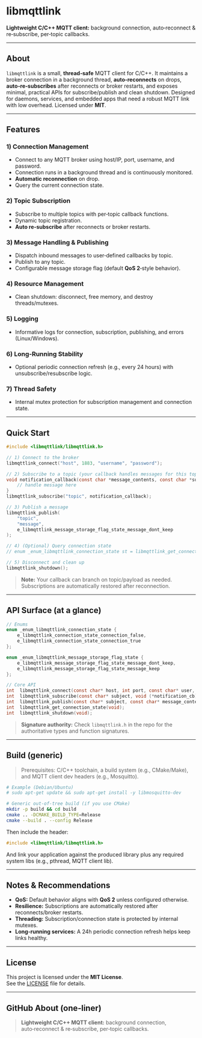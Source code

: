 # libmqttlink

**Lightweight C/C++ MQTT client:** background connection, auto‑reconnect & re‑subscribe, per‑topic callbacks.

---

## About

`libmqttlink` is a small, **thread‑safe** MQTT client for C/C++. It maintains a broker connection in a background thread, **auto‑reconnects** on drops, **auto‑re‑subscribes** after reconnects or broker restarts, and exposes minimal, practical APIs for subscribe/publish and clean shutdown. Designed for daemons, services, and embedded apps that need a robust MQTT link with low overhead. Licensed under **MIT**.

---

## Features

### 1) Connection Management
- Connect to any MQTT broker using host/IP, port, username, and password.
- Connection runs in a background thread and is continuously monitored.
- **Automatic reconnection** on drop.
- Query the current connection state.

### 2) Topic Subscription
- Subscribe to multiple topics with per‑topic callback functions.
- Dynamic topic registration.
- **Auto re‑subscribe** after reconnects or broker restarts.

### 3) Message Handling & Publishing
- Dispatch inbound messages to user‑defined callbacks by topic.
- Publish to any topic.
- Configurable message storage flag (default **QoS 2**‑style behavior).

### 4) Resource Management
- Clean shutdown: disconnect, free memory, and destroy threads/mutexes.

### 5) Logging
- Informative logs for connection, subscription, publishing, and errors (Linux/Windows).

### 6) Long‑Running Stability
- Optional periodic connection refresh (e.g., every 24 hours) with unsubscribe/resubscribe logic.

### 7) Thread Safety
- Internal mutex protection for subscription management and connection state.

---

## Quick Start

```c
#include <libmqttlink/libmqttlink.h>

// 1) Connect to the broker
libmqttlink_connect("host", 1883, "username", "password");

// 2) Subscribe to a topic (your callback handles messages for this topic)
void notification_callback(const char *message_contents, const char *subject) {
    // handle message here
}
libmqttlink_subscribe("topic", notification_callback);

// 3) Publish a message
libmqttlink_publish(
    "topic",
    "message",
    e_libmqttlink_message_storage_flag_state_message_dont_keep
);

// 4) (Optional) Query connection state
// enum _enum_libmqttlink_connection_state st = libmqttlink_get_connection_state();

// 5) Disconnect and clean up
libmqttlink_shutdown();
```

> **Note:** Your callback can branch on topic/payload as needed. Subscriptions are automatically restored after reconnection.

---

## API Surface (at a glance)

```c
// Enums
enum _enum_libmqttlink_connection_state {
    e_libmqttlink_connection_state_connection_false,
    e_libmqttlink_connection_state_connection_true
};

enum _enum_libmqttlink_message_storage_flag_state {
    e_libmqttlink_message_storage_flag_state_message_dont_keep,
    e_libmqttlink_message_storage_flag_state_message_keep
};

// Core API
int  libmqttlink_connect(const char* host, int port, const char* user, const char* pass);
int  libmqttlink_subscribe(const char* subject, void (*notification_cb)(const char* message_contents, const char* subject));
int  libmqttlink_publish(const char* subject, const char* message_contents, enum _enum_libmqttlink_message_storage_flag_state flag);
int  libmqttlink_get_connection_state(void);
int  libmqttlink_shutdown(void);
```

> **Signature authority:** Check `libmqttlink.h` in the repo for the authoritative types and function signatures.

---

## Build (generic)

> Prerequisites: C/C++ toolchain, a build system (e.g., CMake/Make), and MQTT client dev headers (e.g., Mosquitto).

```bash
# Example (Debian/Ubuntu)
# sudo apt-get update && sudo apt-get install -y libmosquitto-dev

# Generic out-of-tree build (if you use CMake)
mkdir -p build && cd build
cmake .. -DCMAKE_BUILD_TYPE=Release
cmake --build . --config Release
```

Then include the header:
```c
#include <libmqttlink/libmqttlink.h>
```

And link your application against the produced library plus any required system libs (e.g., pthread, MQTT client lib).

---

## Notes & Recommendations

- **QoS:** Default behavior aligns with **QoS 2** unless configured otherwise.  
- **Resilience:** Subscriptions are automatically restored after reconnects/broker restarts.  
- **Threading:** Subscription/connection state is protected by internal mutexes.  
- **Long‑running services:** A 24h periodic connection refresh helps keep links healthy.

---

## License

This project is licensed under the **MIT License**.  
See the [LICENSE](LICENSE) file for details.

---

## GitHub About (one‑liner)

> **Lightweight C/C++ MQTT client:** background connection, auto‑reconnect & re‑subscribe, per‑topic callbacks.
